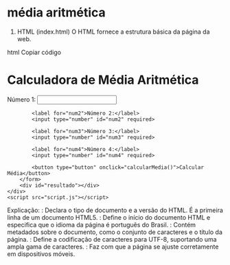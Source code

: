 # média aritmética


1. HTML (index.html)
O HTML fornece a estrutura básica da página da web.

html
Copiar código
<!DOCTYPE html>
<html lang="pt-BR">
<head>
    <meta charset="UTF-8">
    <meta name="viewport" content="width=device-width, initial-scale=1.0">
    <title>Calculadora de Média Aritmética</title>
    <link rel="stylesheet" href="styles.css">
</head>
<body>
    <div class="container">
        <h1>Calculadora de Média Aritmética</h1>
        <form id="mediaForm">
            <label for="num1">Número 1:</label>
            <input type="number" id="num1" required>
            
            <label for="num2">Número 2:</label>
            <input type="number" id="num2" required>
            
            <label for="num3">Número 3:</label>
            <input type="number" id="num3" required>
            
            <label for="num4">Número 4:</label>
            <input type="number" id="num4" required>
            
            <button type="button" onclick="calcularMedia()">Calcular Média</button>
        </form>
        <div id="resultado"></div>
    </div>
    <script src="script.js"></script>
</body>
</html>
Explicação:

<!DOCTYPE html>: Declara o tipo de documento e a versão do HTML. É a primeira linha de um documento HTML5.
<html lang="pt-BR">: Define o início do documento HTML e especifica que o idioma da página é português do Brasil.
<head>: Contém metadados sobre o documento, como o conjunto de caracteres e o título da página.
<meta charset="UTF-8">: Define a codificação de caracteres para UTF-8, suportando uma ampla gama de caracteres.
<meta name="viewport" content="width=device-width, initial-scale=1.0">: Faz com que a página se ajuste corretamente em dispositivos móveis.
<title>: Define o título da página que aparece na aba do navegador.
<link rel="stylesheet" href="styles.css">: Inclui o arquivo CSS para estilizar a página.
<body>: Contém o conteúdo visível da página.
<div class="container">: Um contêiner para centralizar e estilizar o conteúdo.
<h1>: Título principal da página.
<form id="mediaForm">: Define um formulário para entrada de dados.
<label for="num1">: Rótulo para o campo de entrada do primeiro número.
<input type="number" id="num1" required>: Campo de entrada para o primeiro número. O atributo required faz com que o campo seja obrigatório.
<button type="button" onclick="calcularMedia()">: Botão que, quando clicado, chama a função calcularMedia() definida no JavaScript.
<div id="resultado">: Divisão onde o resultado será exibido.
<script src="script.js"></script>: Inclui o arquivo JavaScript que contém a lógica para calcular a média.
2. CSS (styles.css)
O CSS estiliza a página, controlando a aparência dos elementos HTML.

